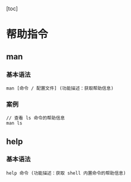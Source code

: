 [toc]

# 帮助指令

## man

### 基本语法

~~~
man [命令 / 配置文件] (功能描述：获取帮助信息)
~~~

### 案例

~~~
// 查看 ls 命令的帮助信息 
man ls 
~~~

## help

### 基本语法

~~~
help 命令 (功能描述：获取 shell 内置命令的帮助信息)
~~~



